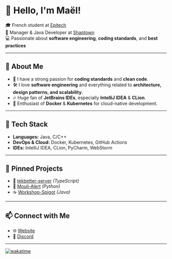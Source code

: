 # 👋 Hello, I'm Maël!

🎓 French student at [Epitech](https://www.epitech.eu/)  
💼 Manager & Java Developer at [Shaptown](https://shaptown.com/)  
💻 Passionate about **software engineering**, **coding standards**, and **best practices**  

---

## 🚀 About Me
- 🎯 I have a strong passion for **coding standards** and **clean code**.
- 🛠️ I love **software engineering** and everything related to **architecture, design patterns, and scalability**.
- 🔥 Huge fan of **JetBrains IDEs**, especially **IntelliJ IDEA** & **CLion**.
- 🐳 Enthusiast of **Docker** & **Kubernetes** for cloud-native development.

---

## 🔧 Tech Stack
- **Languages:** Java, C/C++
- **DevOps & Cloud:** Docker, Kubernetes, GitHub Actions
- **IDEs:** IntelliJ IDEA, CLion, PyCharm, WebStorm

---

## 📌 Pinned Projects
- 🚀 [tekbetter-server](https://github.com/EliotAmn/tekbetter-server) *(TypeScript)*
- 🐍 [Mouli-Alert](https://github.com/mael-app/Mouli-Alert) *(Python)*
- ☕ [Workshop-Spigot](https://github.com/mael-app/Workshop-Spigot) *(Java)*  

---

## 📫 Connect with Me
- 🌐 [Website](https://justmael.me)
- 💬 [Discord](https://discord.com/users/740900329213657089)

** **
[![wakatime](https://wakatime.com/badge/user/2c78f19d-7d01-4fa5-b17a-ff5406dba5af.svg)](https://wakatime.com/@2c78f19d-7d01-4fa5-b17a-ff5406dba5af)
